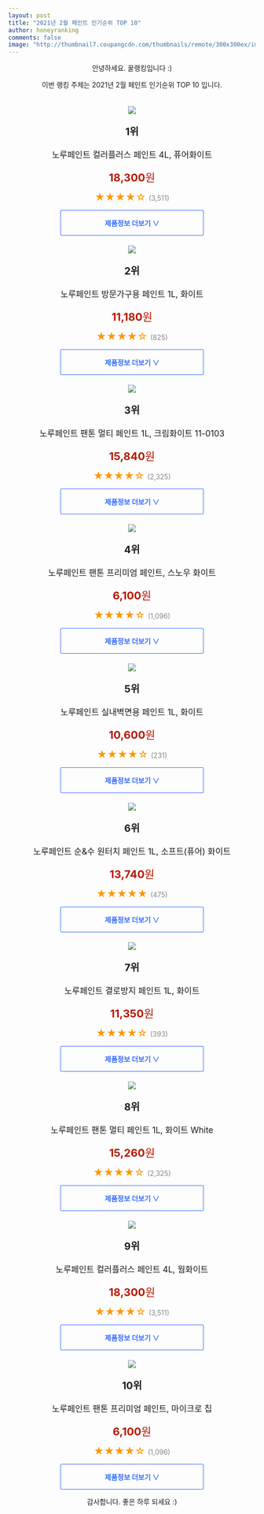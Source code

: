 ```yaml
--- 
layout: post 
title: "2021년 2월 페인트 인기순위 TOP 10" 
author: honeyranking 
comments: false 
image: "http://thumbnail7.coupangcdn.com/thumbnails/remote/300x300ex/image/product/image/vendoritem/2017/08/25/3096292037/e43da649-3581-4c3c-ae03-ef1f068147cf.jpg" 
--- 
```

<p style="text-align: center;">안녕하세요. 꿀랭킹입니다 :)</p> <p style="text-align: center;">이번 랭킹 주제는 2021년 2월 페인트 인기순위 TOP 10 입니다.</p><center><img src="http://thumbnail7.coupangcdn.com/thumbnails/remote/300x300ex/image/product/image/vendoritem/2017/08/25/3096292037/e43da649-3581-4c3c-ae03-ef1f068147cf.jpg" style="margin-top:20px" /></center> <p style="text-align: center; font-size: 20px"><b>1위</b></p> <p style="text-align: center; font-size: 17px">노루페인트 컬러플러스 페인트 4L, 퓨어화이트</p> <p style="text-align: center;"><span style="color: #b61800; font-size: 22px;"><b>18,300</b>원</span></p> <p style="text-align: center;"><span style="color: #ff9600; font-size: 20px;">★★★★☆ </span><span style="color: #878787;">(3,511)</span></p> <center><a href="https://coupa.ng/bR3Btg"> <div style="font-size: 14px; display: inline-block; padding: 15px 90px; color: #346aff; border-radius: 2px; border: 1px solid #346aff; cursor: pointer;"><b>제품정보 더보기 &or;</b></div> </a></center><center><img src="http://thumbnail10.coupangcdn.com/thumbnails/remote/300x300ex/image/retail/images/2019/02/18/11/7/542d9d4f-d66d-46d9-a405-5bcf7b2a889c.jpg" style="margin-top:20px" /></center> <p style="text-align: center; font-size: 20px"><b>2위</b></p> <p style="text-align: center; font-size: 17px">노루페인트 방문가구용 페인트 1L, 화이트</p> <p style="text-align: center;"><span style="color: #b61800; font-size: 22px;"><b>11,180</b>원</span></p> <p style="text-align: center;"><span style="color: #ff9600; font-size: 20px;">★★★★☆ </span><span style="color: #878787;">(825)</span></p> <center><a href="https://coupa.ng/bR3Btj"> <div style="font-size: 14px; display: inline-block; padding: 15px 90px; color: #346aff; border-radius: 2px; border: 1px solid #346aff; cursor: pointer;"><b>제품정보 더보기 &or;</b></div> </a></center><center><img src="http://thumbnail7.coupangcdn.com/thumbnails/remote/300x300ex/image/product/image/vendoritem/2017/08/09/3009522293/fed3d46e-7218-4b0e-8f1f-c180e38dad06.jpg" style="margin-top:20px" /></center> <p style="text-align: center; font-size: 20px"><b>3위</b></p> <p style="text-align: center; font-size: 17px">노루페인트 팬톤 멀티 페인트 1L, 크림화이트 11-0103</p> <p style="text-align: center;"><span style="color: #b61800; font-size: 22px;"><b>15,840</b>원</span></p> <p style="text-align: center;"><span style="color: #ff9600; font-size: 20px;">★★★★☆ </span><span style="color: #878787;">(2,325)</span></p> <center><a href="https://coupa.ng/bR3Btp"> <div style="font-size: 14px; display: inline-block; padding: 15px 90px; color: #346aff; border-radius: 2px; border: 1px solid #346aff; cursor: pointer;"><b>제품정보 더보기 &or;</b></div> </a></center><center><img src="http://thumbnail7.coupangcdn.com/thumbnails/remote/300x300ex/image/product/image/vendoritem/2019/01/30/3199495362/aa56df8d-e92f-4bed-b8b3-66c33f7fba0e.jpg" style="margin-top:20px" /></center> <p style="text-align: center; font-size: 20px"><b>4위</b></p> <p style="text-align: center; font-size: 17px">노루페인트 팬톤 프리미엄 페인트, 스노우 화이트</p> <p style="text-align: center;"><span style="color: #b61800; font-size: 22px;"><b>6,100</b>원</span></p> <p style="text-align: center;"><span style="color: #ff9600; font-size: 20px;">★★★★☆ </span><span style="color: #878787;">(1,096)</span></p> <center><a href="https://coupa.ng/bR3Btt"> <div style="font-size: 14px; display: inline-block; padding: 15px 90px; color: #346aff; border-radius: 2px; border: 1px solid #346aff; cursor: pointer;"><b>제품정보 더보기 &or;</b></div> </a></center><center><img src="http://thumbnail8.coupangcdn.com/thumbnails/remote/300x300ex/image/retail/images/2019/02/22/14/0/005db645-3df1-43de-a301-543017d46213.jpg" style="margin-top:20px" /></center> <p style="text-align: center; font-size: 20px"><b>5위</b></p> <p style="text-align: center; font-size: 17px">노루페인트 실내벽면용 페인트 1L, 화이트</p> <p style="text-align: center;"><span style="color: #b61800; font-size: 22px;"><b>10,600</b>원</span></p> <p style="text-align: center;"><span style="color: #ff9600; font-size: 20px;">★★★★☆ </span><span style="color: #878787;">(231)</span></p> <center><a href="https://coupa.ng/bR3Btw"> <div style="font-size: 14px; display: inline-block; padding: 15px 90px; color: #346aff; border-radius: 2px; border: 1px solid #346aff; cursor: pointer;"><b>제품정보 더보기 &or;</b></div> </a></center><center><img src="http://thumbnail8.coupangcdn.com/thumbnails/remote/300x300ex/image/retail/images/258750499874180-af156462-4171-420b-91c2-8effa4e7b044.png" style="margin-top:20px" /></center> <p style="text-align: center; font-size: 20px"><b>6위</b></p> <p style="text-align: center; font-size: 17px">노루페인트 순&수 원터치 페인트 1L, 소프트(퓨어) 화이트</p> <p style="text-align: center;"><span style="color: #b61800; font-size: 22px;"><b>13,740</b>원</span></p> <p style="text-align: center;"><span style="color: #ff9600; font-size: 20px;">★★★★★ </span><span style="color: #878787;">(475)</span></p> <center><a href="https://coupa.ng/bR3BtA"> <div style="font-size: 14px; display: inline-block; padding: 15px 90px; color: #346aff; border-radius: 2px; border: 1px solid #346aff; cursor: pointer;"><b>제품정보 더보기 &or;</b></div> </a></center><center><img src="http://thumbnail6.coupangcdn.com/thumbnails/remote/300x300ex/image/retail/images/2019/02/27/9/5/5195bcc7-8d54-4d4c-9dad-af6cc9d2dea2.jpg" style="margin-top:20px" /></center> <p style="text-align: center; font-size: 20px"><b>7위</b></p> <p style="text-align: center; font-size: 17px">노루페인트 결로방지 페인트 1L, 화이트</p> <p style="text-align: center;"><span style="color: #b61800; font-size: 22px;"><b>11,350</b>원</span></p> <p style="text-align: center;"><span style="color: #ff9600; font-size: 20px;">★★★★☆ </span><span style="color: #878787;">(393)</span></p> <center><a href="https://coupa.ng/bR3BtC"> <div style="font-size: 14px; display: inline-block; padding: 15px 90px; color: #346aff; border-radius: 2px; border: 1px solid #346aff; cursor: pointer;"><b>제품정보 더보기 &or;</b></div> </a></center><center><img src="http://thumbnail7.coupangcdn.com/thumbnails/remote/300x300ex/image/product/image/vendoritem/2019/01/30/3009522289/ff6b6f00-6144-4a4c-945e-3175aa103bb5.jpg" style="margin-top:20px" /></center> <p style="text-align: center; font-size: 20px"><b>8위</b></p> <p style="text-align: center; font-size: 17px">노루페인트 팬톤 멀티 페인트 1L, 화이트 White</p> <p style="text-align: center;"><span style="color: #b61800; font-size: 22px;"><b>15,260</b>원</span></p> <p style="text-align: center;"><span style="color: #ff9600; font-size: 20px;">★★★★☆ </span><span style="color: #878787;">(2,325)</span></p> <center><a href="https://coupa.ng/bR3BtE"> <div style="font-size: 14px; display: inline-block; padding: 15px 90px; color: #346aff; border-radius: 2px; border: 1px solid #346aff; cursor: pointer;"><b>제품정보 더보기 &or;</b></div> </a></center><center><img src="http://thumbnail7.coupangcdn.com/thumbnails/remote/300x300ex/image/product/image/vendoritem/2017/08/25/3096292036/1aadd241-66e3-4fd1-98a6-eecba75ecfa8.jpg" style="margin-top:20px" /></center> <p style="text-align: center; font-size: 20px"><b>9위</b></p> <p style="text-align: center; font-size: 17px">노루페인트 컬러플러스 페인트 4L, 웜화이트</p> <p style="text-align: center;"><span style="color: #b61800; font-size: 22px;"><b>18,300</b>원</span></p> <p style="text-align: center;"><span style="color: #ff9600; font-size: 20px;">★★★★☆ </span><span style="color: #878787;">(3,511)</span></p> <center><a href="https://coupa.ng/bR3BtG"> <div style="font-size: 14px; display: inline-block; padding: 15px 90px; color: #346aff; border-radius: 2px; border: 1px solid #346aff; cursor: pointer;"><b>제품정보 더보기 &or;</b></div> </a></center><center><img src="http://thumbnail8.coupangcdn.com/thumbnails/remote/300x300ex/image/retail/images/2017/07/14/18/8/3f574e12-be19-408e-a79c-4f56173c4c48.jpg" style="margin-top:20px" /></center> <p style="text-align: center; font-size: 20px"><b>10위</b></p> <p style="text-align: center; font-size: 17px">노루페인트 팬톤 프리미엄 페인트, 마이크로 칩</p> <p style="text-align: center;"><span style="color: #b61800; font-size: 22px;"><b>6,100</b>원</span></p> <p style="text-align: center;"><span style="color: #ff9600; font-size: 20px;">★★★★☆ </span><span style="color: #878787;">(1,096)</span></p> <center><a href="https://coupa.ng/bR3BtI"> <div style="font-size: 14px; display: inline-block; padding: 15px 90px; color: #346aff; border-radius: 2px; border: 1px solid #346aff; cursor: pointer;"><b>제품정보 더보기 &or;</b></div> </a></center> <p style="text-align: center;">감사합니다. 좋은 하루 되세요 :)</p>
